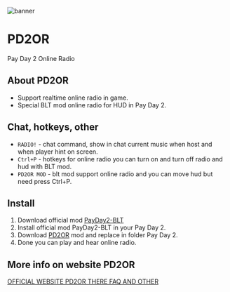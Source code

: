 ![banner](https://raw.githubusercontent.com/MAGISTER-PD2OR/PD2OR/master/pd2or.png)

PD2OR
==========

Pay Day 2 Online Radio

About PD2OR
------

 - Support realtime online radio in game.
 - Special BLT mod online radio for HUD in Pay Day 2.

Chat, hotkeys, other
------

 - `RADIO!` - chat command, show in chat current music when host and when player hint on screen.
 - `Ctrl+P` - hotkeys for online radio you can turn on and turn off radio and hud with BLT mod.
 - `PD2OR MOD` - blt mod support online radio and you can move hud but need press Ctrl+P.

Install
------

1. Download official mod [PayDay2-BLT](https://github.com/JamesWilko/Payday-2-BLT/releases/download/2.3/BLT_release_r7_r19.zip)
2. Install official mod PayDay2-BLT in your Pay Day 2.
3. Download [PD2OR](https://github.com/MAGISTER-PD2OR/PD2OR/files/1555718/PD2OR_rev1.0.0.2.zip) mod and replace in folder Pay Day 2.
4. Done you can play and hear online radio.

More info on website PD2OR
------

[OFFICIAL WEBSITE PD2OR THERE FAQ AND OTHER](http://f0176051.xsph.ru)
